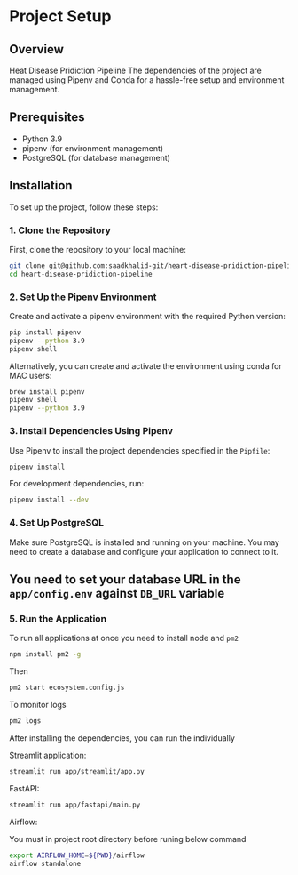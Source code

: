 
# Project Setup

## Overview
Heat Disease Pridiction Pipeline
The dependencies of the project are managed using Pipenv and Conda for a hassle-free setup and environment management.

## Prerequisites

- Python 3.9
- pipenv (for environment management)
- PostgreSQL (for database management)

## Installation

To set up the project, follow these steps:

### 1. Clone the Repository

First, clone the repository to your local machine:

```bash
git clone git@github.com:saadkhalid-git/heart-disease-pridiction-pipeline.git
cd heart-disease-pridiction-pipeline
```

### 2. Set Up the Pipenv Environment

Create and activate a pipenv environment with the required Python version:

```bash
pip install pipenv
pipenv --python 3.9
pipenv shell
```

Alternatively, you can create and activate the environment using conda for MAC users:

```bash
brew install pipenv
pipenv shell
pipenv --python 3.9
```

### 3. Install Dependencies Using Pipenv

Use Pipenv to install the project dependencies specified in the `Pipfile`:

```bash
pipenv install
```

For development dependencies, run:

```bash
pipenv install --dev
```

### 4. Set Up PostgreSQL

Make sure PostgreSQL is installed and running on your machine. You may need to create a database and configure your application to connect to it.

## You need to set your database URL in the `app/config.env` against `DB_URL` variable

### 5. Run the Application

To run all applications at once you need to install node and `pm2`

```bash
npm install pm2 -g
```
Then

```bash
pm2 start ecosystem.config.js
```

To monitor logs

```bash
pm2 logs
```


After installing the dependencies, you can run the individually

Streamlit application:

```bash
streamlit run app/streamlit/app.py
```

FastAPI:

```bash
streamlit run app/fastapi/main.py
```

Airflow:

You must in project root directory before runing below command

```bash
export AIRFLOW_HOME=${PWD}/airflow
airflow standalone
```
